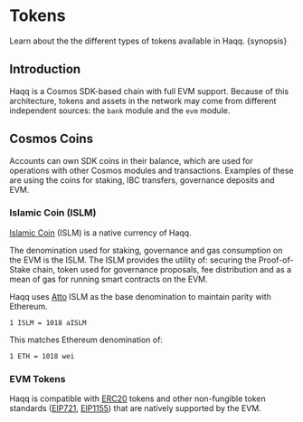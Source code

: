 <!--
order: 5
-->

# Tokens

Learn about the the different types of tokens available in Haqq. {synopsis}

## Introduction

Haqq is a Cosmos SDK-based chain with full EVM support. Because of this architecture, tokens and assets in the network may come from different independent sources: the `bank` module and the `evm` module.

## Cosmos Coins

Accounts can own SDK coins in their balance, which are used for operations with other Cosmos modules and transactions. Examples of these are using the coins for staking, IBC transfers, governance deposits and EVM.

### Islamic Coin (ISLM)

[Islamic Coin](https://islamiccoin.net) (ISLM) is a native currency of Haqq.

The denomination used for staking, governance and gas consumption on the EVM is the ISLM. The ISLM provides the utility of: securing the Proof-of-Stake chain, token used for governance proposals, fee distribution and as a mean of gas for running smart contracts on the EVM.

Haqq uses [Atto](https://en.wikipedia.org/wiki/Atto-) ISLM as the base denomination to maintain parity with Ethereum.

`1 ISLM = 1018 aISLM`

This matches Ethereum denomination of:

`1 ETH = 1018 wei`

### EVM Tokens

Haqq is compatible with [ERC20](https://ethereum.org/ru/developers/docs/standards/tokens/erc-20/) tokens and other non-fungible token standards ([EIP721](https://eips.ethereum.org/EIPS/eip-721), [EIP1155](https://eips.ethereum.org/EIPS/eip-1155))
that are natively supported by the EVM.

